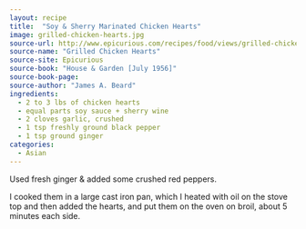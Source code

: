 ```yaml
---
layout: recipe
title:  "Soy & Sherry Marinated Chicken Hearts"
image: grilled-chicken-hearts.jpg
source-url: http://www.epicurious.com/recipes/food/views/grilled-chicken-hearts-101735
source-name: "Grilled Chicken Hearts"
source-site: Epicurious
source-book: "House & Garden [July 1956]"
source-book-page: 
source-author: "James A. Beard"
ingredients:
  - 2 to 3 lbs of chicken hearts
  - equal parts soy sauce + sherry wine
  - 2 cloves garlic, crushed
  - 1 tsp freshly ground black pepper
  - 1 tsp ground ginger
categories:
  - Asian
---
```


Used fresh ginger & added some crushed red peppers.

I cooked them in a large cast iron pan, which I heated with oil on the stove top and then added the hearts, and put them on the oven on broil, about 5 minutes each side. 

